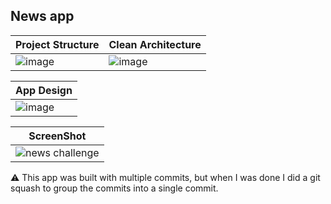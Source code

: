 ## News app

|Project Structure | Clean Architecture |
|------------------|--------------------|
| ![image](https://github.com/nicolaurenti/NewsChallenge/assets/58676544/ec50f8fc-3a24-4e05-977e-2ec817f1deab) | ![image](https://github.com/nicolaurenti/NewsChallenge/assets/58676544/e4c1bded-8d22-450e-b836-8819e5093b29) |

| App Design |
|------------|
| ![image](https://github.com/nicolaurenti/NewsChallenge/assets/58676544/f14b527a-bccc-458f-bd56-d4637a35ab80) |

| ScreenShot |
|------------|
| ![news challenge](https://github.com/nicolaurenti/NewsChallenge/assets/58676544/53208e69-9588-49f1-9a2c-333db36b73e7) |

⚠ This app was built with multiple commits, but when I was done I did a git squash to group the commits into a single commit.
